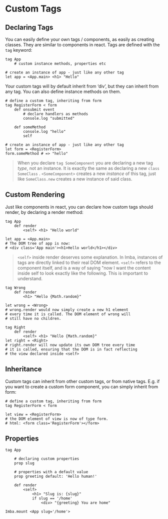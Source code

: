 # Custom Tags

## Declaring Tags

You can easily define your own tags / components, as easily as creating classes. They are similar to components in react. Tags are defined with the `tag` keyword:

```imba
tag App
    # custom instance methods, properties etc

# create an instance of app - just like any other tag
let app = <App.main> <h1> "Hello"
```

Your custom tags will by default inherit from ‘div’, but they can inherit from any tag. You can also define instance methods on them.

```imba
# define a custom tag, inheriting from form
tag RegisterForm < form
    def onsubmit event
        # declare handlers as methods
        console.log "submitted"

    def someMethod
        console.log "hello"
        self

# create an instance of app - just like any other tag
let form = <RegisterForm>
form.someMethod # => "hello"
```

> When you declare `tag SomeComponent` you are declaring a new tag *type*, not an instance. It is exactly the same as declaring a new `class SomeClass` . `<SomeComponent>` creates a new *instance* of this tag, just like `SomeClass.new` creates a new instance of said class.


## Custom Rendering

Just like components in react, you can declare how custom tags should render, by declaring a render method:

```imba
tag App
    def render
        <self> <h1> "Hello world"

let app = <App.main>
# The DOM tree of app is now:
# <div class='App main'><h1>Hello world</h1></div>
```

> `<self>` inside render deserves some explanation. In Imba, instances of tags are directly linked to their real DOM element. `<self>` refers to the component itself, and is a way of saying "now I want the content inside self to look exactly like the following. This is important to understand.

```imba
tag Wrong
    def render
        <h1> "Hello {Math.random}"

let wrong = <Wrong>
# wrong.render would now simply create a new h1 element
# every time it is called. The DOM element of wrong will
# still have no children.

tag Right
    def render
        <self> <h1> "Hello {Math.random}"
let right = <Right>
# right.render will now update its own DOM tree every time
# it is called, ensuring that the DOM is in fact reflecting
# the view declared inside <self> 
```


## Inheritance

Custom tags can inherit from other custom tags, or from native tags. E.g. if you want to create a custom form component, you can simply inherit from form:

```imba
# define a custom tag, inheriting from form
tag RegisterForm < form

let view = <RegisterForm>
# the DOM element of view is now of type form.
# html: <form class='RegisterForm'></form>
```


## Properties

```imba
tag App

    # declaring custom properties
    prop slug
    
    # properties with a default value
    prop greeting default: 'Hello human!'

    def render
        <self>
            <h1> "Slug is: {slug}"
            if slug == '/home'
                <div> "{greeting} You are home"

Imba.mount <App slug='/home'>
```

